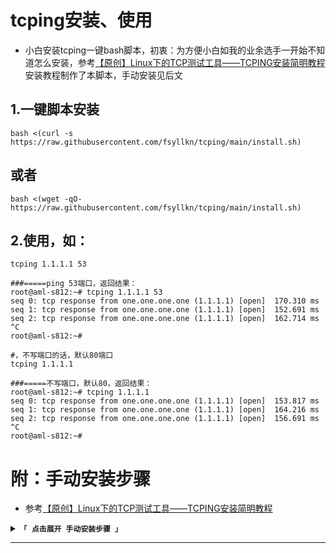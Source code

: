 # tcping安装、使用
- 小白安装tcping一键bash脚本，初衷：为方便小白如我的业余选手一开始不知道怎么安装，参考[【原创】Linux下的TCP测试工具——TCPING安装简明教程](https://www.mengclaw.com/2018/06/03/184/)安装教程制作了本脚本，手动安装见后文

## 1.一键脚本安装
```
bash <(curl -s https://raw.githubusercontent.com/fsyllkn/tcping/main/install.sh)
```

## 或者

```
bash <(wget -qO- https://raw.githubusercontent.com/fsyllkn/tcping/main/install.sh)
```

## 2.使用，如：

```
tcping 1.1.1.1 53
```
```text文本
###=====ping 53端口，返回结果：
root@aml-s812:~# tcping 1.1.1.1 53
seq 0: tcp response from one.one.one.one (1.1.1.1) [open]  170.310 ms
seq 1: tcp response from one.one.one.one (1.1.1.1) [open]  152.691 ms
seq 2: tcp response from one.one.one.one (1.1.1.1) [open]  162.714 ms
^C
root@aml-s812:~# 
```

```
#，不写端口的话，默认80端口
tcping 1.1.1.1
```
```text文本
###=====不写端口，默认80，返回结果：
root@aml-s812:~# tcping 1.1.1.1
seq 0: tcp response from one.one.one.one (1.1.1.1) [open]  153.817 ms
seq 1: tcp response from one.one.one.one (1.1.1.1) [open]  164.216 ms
seq 2: tcp response from one.one.one.one (1.1.1.1) [open]  156.691 ms
^C
root@aml-s812:~# 
```
# 附：手动安装步骤
* 参考[【原创】Linux下的TCP测试工具——TCPING安装简明教程](https://www.mengclaw.com/2018/06/03/184/)
<details>
<summary><code><strong>「 点击展开 手动安装步骤 」</strong></code></summary>

****
## 1.以root账户登陆，先更新系统软件源，防止系统过于精简；

### 1.1 CentOS系统 用这个
```
yum update -y
```
### 1.2Debian/Ubuntu系统 用这个
```
apt-get update -y
```
## 2、安装依赖：tcptraceroute和bc

### 2.1CentOS系统 用这个
```
yum install -y tcptraceroute bc
```
### 2.2Debian/Ubuntu系统 用这个
```
apt-get install -y tcptraceroute bc
```
## 3、安装TCPING：
### 3.1切换进入目录/usr/bin
```
cd /usr/bin
```
### 3.2下载TCP-PING可执行文件，并重命名为tcping
```
wget -O tcping https://soft.mengclaw.com/Bash/TCP-PING
```
### 3.3 赋予tcping执行权限
```
chmod +x tcping
```
## 4.测试TCPING
```
tcping 1.1.1.1 53
```
</details>

****





